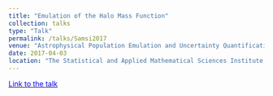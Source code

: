 ```yaml
---
title: "Emulation of the Halo Mass Function"
collection: talks
type: "Talk"
permalink: /talks/Samsi2017
venue: "Astrophysical Population Emulation and Uncertainty Quantification Workshop"
date: 2017-04-03
location: "The Statistical and Applied Mathematical Sciences Institute, Research Triangle Park, North Carolina"
---
```


[<u><span style="color:blue"> Link to the talk </span></u>](https://www.samsi.info/wp-content/uploads/2017/04/NRamachandra-hmf.pdf)

